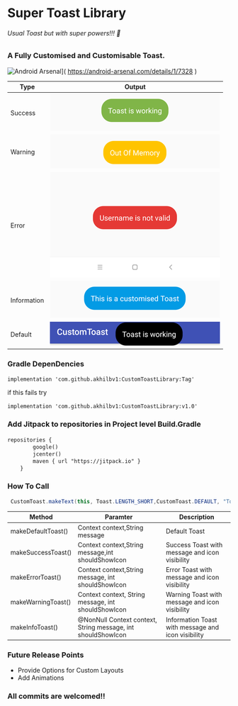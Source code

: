 # Super Toast Library  

###### Usual Toast but with super powers!!! :muscle:

### A Fully Customised and Customisable Toast.

![Android Arsenal]( https://img.shields.io/badge/Android%20Arsenal-Super%20Toast-green.svg?style=flat )]( https://android-arsenal.com/details/1/7328 )

| Type  | Output |
| ------------- | ------------- |
| Success  |![Alt text](https://github.com/akhilbv1/CustomToastLibrary/blob/master/app/sampledata/Success.png?raw=true "Success")|
| Warning  |![Alt text](https://github.com/akhilbv1/CustomToastLibrary/blob/master/app/sampledata/Warning.png?raw=true "Warning")|
| Error  |![Alt text](https://github.com/akhilbv1/CustomToastLibrary/blob/master/app/sampledata/Failure.png?raw=true "Failure")|
| Information  |![Alt text](https://github.com/akhilbv1/CustomToastLibrary/blob/master/app/sampledata/Information.png?raw=true "Information")|
| Default  |![Alt text](https://github.com/akhilbv1/CustomToastLibrary/blob/master/app/sampledata/Default.png?raw=true "Default")|

### Gradle DepenDencies 
```
implementation 'com.github.akhilbv1:CustomToastLibrary:Tag'
```
if this fails try
```
implementation 'com.github.akhilbv1:CustomToastLibrary:v1.0'
```
### Add Jitpack to repositories in Project level Build.Gradle
```
repositories {
        google()
        jcenter()
        maven { url "https://jitpack.io" }
    }
```
### How To Call
```java
 CustomToast.makeText(this, Toast.LENGTH_SHORT,CustomToast.DEFAULT, "Toast is working",false).show();
```
| Method  | Paramter | Description |
| ------------- | ------------- | ------------- |
| makeDefaultToast()  | Context context,String message|Default Toast|
| makeSuccessToast()  |Context context,String message,int shouldShowIcon| Success Toast with message and icon visibility||
| makeErrorToast()  | Context context,String message, int shouldShowIcon|Error Toast with message and icon visibility|
| makeWarningToast()  |Context context, String message, int shouldShowIcon|Warning Toast with message and icon visibility|
| makeInfoToast()  |@NonNull Context context,  String message, int shouldShowIcon|Information Toast with message and icon visibility|

### Future Release Points
 - Provide Options for Custom Layouts
 - Add Animations
 
 ### All commits are welcomed!!

